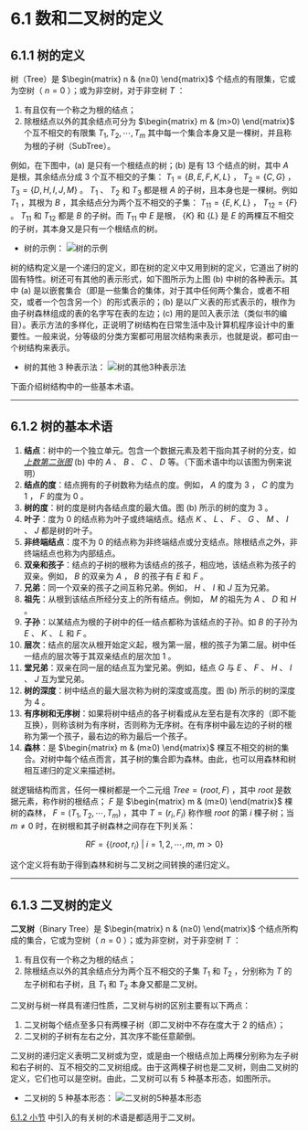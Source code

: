 # 6.1 数和二叉树的定义

## 6.1.1 树的定义

树（Tree）是 $\begin{matrix} n & (n≥0) \end{matrix}$ 个结点的有限集，它或为空树（ $n=0$ ）；或为非空树，对于非空树 $T$ ：

1. 有且仅有一个称之为根的结点；
2. 除根结点以外的其余结点可分为 $\begin{matrix} m & (m>0) \end{matrix}$ 个互不相交的有限集 $T_1,T_2,\cdots ,T_m$ 其中每一个集合本身又是一棵树，并且称为根的子树（SubTree）。

例如，在下图中，(a) 是只有一个根结点的树；(b) 是有 13 个结点的树，其中 $A$ 是根，其余结点分成 3 个互不相交的子集： $T_1=\{B,E,F,K,L\}$ ， $T_2=\{C,G\}$ ， $T_3=\{D,H,I,J,M\}$ 。 $T_1$ 、 $T_2$ 和 $T_3$ 都是根 $A$ 的子树，且本身也是一棵树。例如 $T_1$ ，其根为 $B$ ，其余结点分为两个互不相交的子集： $T_{11}=\{E,K,L\}$ ， $T_{12}=\{F\}$ 。 $T_{11}$ 和 $T_{12}$ 都是 $B$ 的子树。而 $T_{11}$ 中 $E$ 是根， $\{K\}$ 和 $\{L\}$ 是 $E$ 的两棵互不相交的子树，其本身又是只有一个根结点的树。

- <span id="树的示例">树的示例</span>：
  ![树的示例](https://static.owo.cab/notes/image/cs/ds/chapter05/树的示例.webp "树的示例")

树的结构定义是一个递归的定义，即在树的定义中又用到树的定义，它道出了树的固有特性。树还可有其他的表示形式，如下图所示为上图 (b) 中树的各种表示。其中 (a) 是以嵌套集合（即是一些集合的集体，对于其中任何两个集合，或者不相交，或者一个包含另一个）的形式表示的；(b) 是以广义表的形式表示的，根作为由子树森林组成的表的名字写在表的左边；(c) 用的是凹入表示法（类似书的编目）。表示方法的多样化，正说明了树结构在日常生活中及计算机程序设计中的重要性。一般来说，分等级的分类方案都可用层次结构来表示，也就是说，都可由一个树结构来表示。

- 树的其他 3 种表示法：
  ![树的其他3种表示法](https://static.owo.cab/notes/image/cs/ds/chapter05/树的其他3种表示法.webp "树的其他3种表示法")

下面介绍树结构中的一些基本术语。

---

## <span id="6.1.2树的基本术语">6.1.2 树的基本术语</span>

1. **结点**：树中的一个独立单元。包含一个数据元素及若干指向其子树的分支，如[_上数第二张图_](#树的示例) (b) 中的 $A$ 、 $B$ 、 $C$ 、 $D$ 等。（下面术语中均以该图为例来说明）
2. **结点的度**：结点拥有的子树数称为结点的度。例如， $A$ 的度为 $3$ ， $C$ 的度为 $1$ ， $F$ 的度为 $0$ 。
3. **树的度**：树的度是树内各结点度的最大值。图 (b) 所示的树的度为 $3$ 。
4. **叶子**：度为 $0$ 的结点称为叶子或终端结点。结点 $K$ 、 $L$ 、 $F$ 、 $G$ 、 $M$ 、 $I$ 、 $J$ 都是树的叶子。
5. **非终端结点**：度不为 $0$ 的结点称为非终端结点或分支结点。除根结点之外，非终端结点也称为内部结点。
6. **双亲和孩子**：结点的子树的根称为该结点的孩子，相应地，该结点称为孩子的双亲。例如， $B$ 的双亲为 $A$ ， $B$ 的孩子有 $E$ 和 $F$ 。
7. **兄弟**：同一个双亲的孩子之间互称兄弟。例如， $H$ 、 $I$ 和 $J$ 互为兄弟。
8. **祖先**：从根到该结点所经分支上的所有结点。例如， $M$ 的祖先为 $A$ 、 $D$ 和 $H$ 。
9. **子孙**：以某结点为根的子树中的任一结点都称为该结点的子孙。如 $B$ 的子孙为 $E$ 、 $K$ 、 $L$ 和 $F$ 。
10. **层次**：结点的层次从根开始定义起，根为第一层，根的孩子为第二层。树中任一结点的层次等于其双亲结点的层次加 $1$ 。
11. **堂兄弟**：双亲在同一层的结点互为堂兄弟。例如，结点 $G$ 与 $E$ 、 $F$ 、 $H$ 、 $I$ 、 $J$ 互为堂兄弟。
12. **树的深度**：树中结点的最大层次称为树的深度或高度。图 (b) 所示的树的深度为 $4$ 。
13. **有序树和无序树**：如果将树中结点的各子树看成从左至右是有次序的（即不能互换），则称该树为有序树，否则称为无序树。在有序树中最左边的子树的根称为第一个孩子，最右边的称为最后一个孩子。
14. **森林**：是 $\begin{matrix} m & (m≥0) \end{matrix}$ 棵互不相交的树的集合。对树中每个结点而言，其子树的集合即为森林。由此，也可以用森林和树相互递归的定义来描述树。

就逻辑结构而言，任何一棵树都是一个二元组 $Tree=(root,F)$ ，其中 $root$ 是数据元素，称作树的根结点； $F$ 是 $\begin{matrix} m & (m≥0) \end{matrix}$ 棵树的森林， $F=(T_1,T_2,\cdots ,T_m)$ ，其中 $T=(r_i,F_i)$ 称作根 $root$ 的第 $i$ 棵子树；当 $m≠0$ 时，在树根和其子树森林之间存在下列关系：

$$RF=\{\langle root,r_i\rangle\ |\ i=1,2,\cdots,m,\ m>0\}$$

这个定义将有助于得到森林和树与二叉树之间转换的递归定义。

---

## 6.1.3 二叉树的定义

**二叉树**（Binary Tree）是 $\begin{matrix} n & (n≥0) \end{matrix}$ 个结点所构成的集合，它或为空树（ $n=0$ ）；或为非空树，对于非空树 $T$ ：

1. 有且仅有一个称之为根的结点；
2. 除根结点以外的其余结点分为两个互不相交的子集 $T_1$ 和 $T_2$ ，分别称为 $T$ 的左子树和右子树，且 $T_1$ 和 $T_2$ 本身又都是二叉树。

二叉树与树一样具有递归性质，二叉树与树的区别主要有以下两点：

1. 二叉树每个结点至多只有两棵子树（即二叉树中不存在度大于 $2$ 的结点）；
2. 二叉树的子树有左右之分，其次序不能任意颠倒。

二叉树的递归定义表明二叉树或为空，或是由一个根结点加上两棵分别称为左子树和右子树的、互不相交的二叉树组成。由于这两棵子树也是二叉树，则由二叉树的定义，它们也可以是空树。由此，二叉树可以有 5 种基本形态，如图所示。

- 二叉树的 5 种基本形态：
  ![二叉树的5种基本形态](https://static.owo.cab/notes/image/cs/ds/chapter05/二叉树的5种基本形态.webp "二叉树的5种基本形态")

[6.1.2 小节](#6.1.2树的基本术语) 中引入的有关树的术语是都适用于二叉树。
